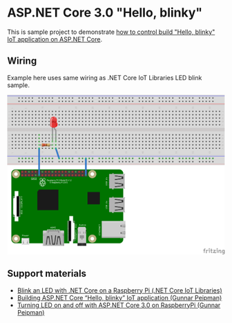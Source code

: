 # ASP.NET Core 3.0 "Hello, blinky"

This is sample project to demonstrate [how to control build "Hello, blinky" IoT application on ASP.NET Core](https://gunnarpeipman.com/aspnet/aspnet-core-hello-blinky/). 

## Wiring

Example here uses same wiring as .NET Core IoT Libraries LED blink sample.

![Wiring](rpi-led_bb.png)

## Support materials

* [Blink an LED with .NET Core on a Raspberry Pi (.NET Core IoT Libraries)](https://github.com/dotnet/iot/tree/master/samples/led-blink)
* [Building ASP.NET Core “Hello, blinky” IoT application  (Gunnar Peipman)](https://gunnarpeipman.com/iot/aspnet-core-3-on-windows-10-iot-core/)
* [Turning LED on and off with ASP.NET Core 3.0 on RaspberryPi (Gunnar Peipman)](https://gunnarpeipman.com/aspnet/aspnet-core-hello-blinky/)